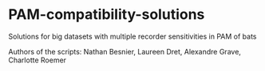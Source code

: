 # PAM-compatibility-solutions
Solutions for big datasets with multiple recorder sensitivities in PAM of bats


Authors of the scripts: Nathan Besnier, Laureen Dret, Alexandre Grave, Charlotte Roemer